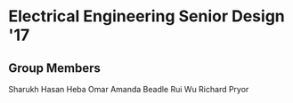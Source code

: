 # Electrical Engineering Senior Design '17

## Group Members
 Sharukh Hasan
 Heba Omar
 Amanda Beadle
 Rui Wu
 Richard Pryor
